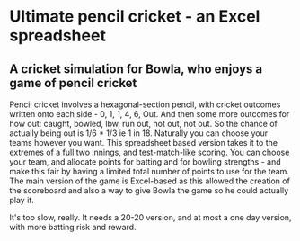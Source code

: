 # Ultimate pencil cricket - an Excel spreadsheet
## A cricket simulation for Bowla, who enjoys a game of pencil cricket
Pencil cricket involves a hexagonal-section pencil, with cricket outcomes written onto each side - 0, 1, 1, 4, 6, Out. And then some more outcomes for how out: caught, bowled, lbw, run out, not out, not out. So the chance of actually being out is 1/6 * 1/3 ie 1 in 18. Naturally you can choose your teams however you want.
This spreadsheet based version takes it to the extremes of a full two innings, and test-match-like scoring. You can choose your team, and allocate points for batting and for bowling strengths - and make this fair by having a limited total number of points to use for the team.
The main version of the game is Excel-based as this allowed the creation of the scoreboard and also a way to give Bowla the game so he could actually play it.

It's too slow, really. It needs a 20-20 version, and at most a one day version, with more batting risk and reward.
